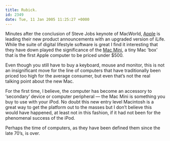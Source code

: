 ```yaml
---
title: Rubick.
id: 2349
date: Tue, 11 Jan 2005 11:25:27 +0000
---
```


Minutes after the conclusion of Steve Jobs keynote of MacWorld, [Apple](http://www.apple.com) is leading their new product announcements with an upgraded version of iLife. While the suite of digital lifestyle software is great I find it interesting that they have down played the significance of the [Mac Mini](http://www.amazon.com/exec/obidos/ASIN/B0006HU2IM/airbag-20), a tiny Mac ‘box’ that is the first Apple computer to be priced under $500.  

Even though you still have to buy a keyboard, mouse and monitor, this is not an insignificant move for the line of computers that have traditionally been priced too high for the average consumer, but even that’s not the real talking point about the new Mac.  

For the first time, I believe, the computer has become an accessory to ‘secondary’ device or computer peripheral — the Mac Mini is something you buy to use with your iPod. No doubt this new entry level Macintosh is a great way to get the platform out to the masses but I don’t believe this would have happened, at least not in this fashion, if it had not been for the phenomenal success of the iPod.  

Perhaps the time of computers, as they have been defined them since the late 70’s, is over.





